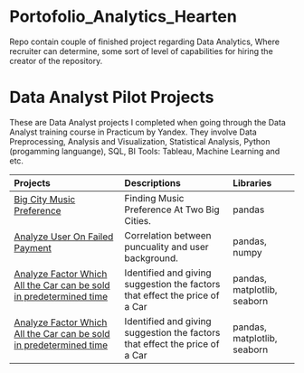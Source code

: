 # Portofolio_Analytics_Hearten
Repo contain couple of finished project regarding Data Analytics, Where recruiter can determine, some sort of level of capabilities for hiring the creator of the repository. 

# Data Analyst Pilot Projects
These are Data Analyst projects I completed when going through the Data Analyst training course in Practicum by Yandex. They involve Data Preprocessing, Analysis and Visualization, Statistical Analysis, Python (progamming languange), SQL, BI Tools: Tableau, Machine Learning and etc.

Projects | Descriptions | Libraries
:-------- | :------------ | :-------- |
<a href="https://github.com/StraightdDumbledore/Portofolio_Analytics_Hearten/tree/Credit-Risk-Analysis" title="Big City Music Preference">Big City Music Preference</a></p> | Finding Music Preference At Two Big Cities. | pandas
<a href="https://github.com/StraightdDumbledore/Portofolio_Analytics_Hearten/tree/Kredit-Risk-Analysis" title="identified correlation between on time payement with user background">Analyze User On Failed Payment </a></p> | Correlation between puncuality and user background. | pandas, numpy
<a href="https://github.com/StraightdDumbledore/Portofolio_Analytics_Hearten/tree/Factor-That-Make-a-Car-Salable" title="Analyze Factor Which All the Car can be sold in predetermined time">Analyze Factor Which All the Car can be sold in predetermined time </a></p> | Identified and giving suggestion the factors that effect the price of a Car | pandas, matplotlib, seaborn
<a href="https://github.com/StraightdDumbledore/Portofolio_Analytics_Hearten/tree/Factor-That-Make-a-Car-Salable" title="Analyze Factor Which All the Car can be sold in predetermined time">Analyze Factor Which All the Car can be sold in predetermined time </a></p> | Identified and giving suggestion the factors that effect the price of a Car | pandas, matplotlib, seaborn
